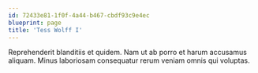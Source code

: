 ```yaml
---
id: 72433e81-1f0f-4a44-b467-cbdf93c9e4ec
blueprint: page
title: 'Tess Wolff I'
---
```

Reprehenderit blanditiis et quidem. Nam ut ab porro et harum accusamus aliquam. Minus laboriosam consequatur rerum veniam omnis qui voluptas.